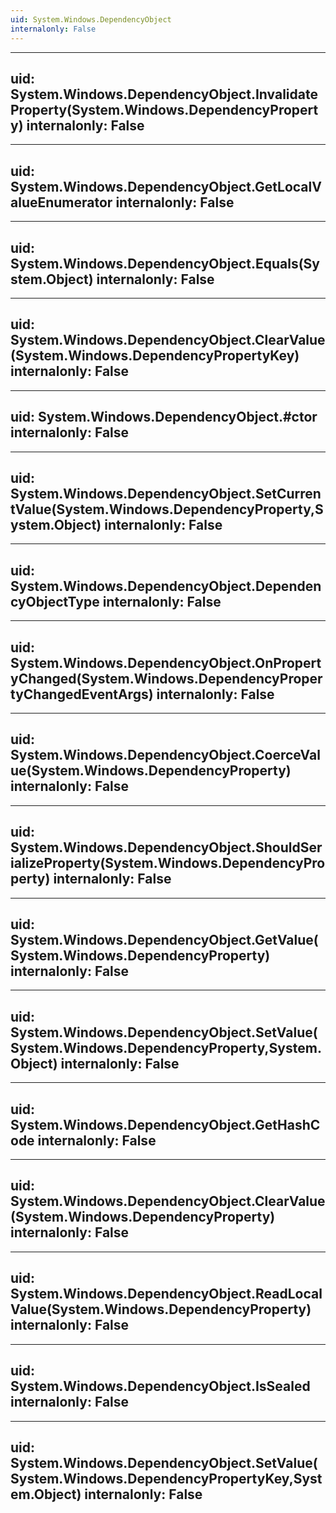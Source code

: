 ```yaml
---
uid: System.Windows.DependencyObject
internalonly: False
---
```


---
uid: System.Windows.DependencyObject.InvalidateProperty(System.Windows.DependencyProperty)
internalonly: False
---

---
uid: System.Windows.DependencyObject.GetLocalValueEnumerator
internalonly: False
---

---
uid: System.Windows.DependencyObject.Equals(System.Object)
internalonly: False
---

---
uid: System.Windows.DependencyObject.ClearValue(System.Windows.DependencyPropertyKey)
internalonly: False
---

---
uid: System.Windows.DependencyObject.#ctor
internalonly: False
---

---
uid: System.Windows.DependencyObject.SetCurrentValue(System.Windows.DependencyProperty,System.Object)
internalonly: False
---

---
uid: System.Windows.DependencyObject.DependencyObjectType
internalonly: False
---

---
uid: System.Windows.DependencyObject.OnPropertyChanged(System.Windows.DependencyPropertyChangedEventArgs)
internalonly: False
---

---
uid: System.Windows.DependencyObject.CoerceValue(System.Windows.DependencyProperty)
internalonly: False
---

---
uid: System.Windows.DependencyObject.ShouldSerializeProperty(System.Windows.DependencyProperty)
internalonly: False
---

---
uid: System.Windows.DependencyObject.GetValue(System.Windows.DependencyProperty)
internalonly: False
---

---
uid: System.Windows.DependencyObject.SetValue(System.Windows.DependencyProperty,System.Object)
internalonly: False
---

---
uid: System.Windows.DependencyObject.GetHashCode
internalonly: False
---

---
uid: System.Windows.DependencyObject.ClearValue(System.Windows.DependencyProperty)
internalonly: False
---

---
uid: System.Windows.DependencyObject.ReadLocalValue(System.Windows.DependencyProperty)
internalonly: False
---

---
uid: System.Windows.DependencyObject.IsSealed
internalonly: False
---

---
uid: System.Windows.DependencyObject.SetValue(System.Windows.DependencyPropertyKey,System.Object)
internalonly: False
---
